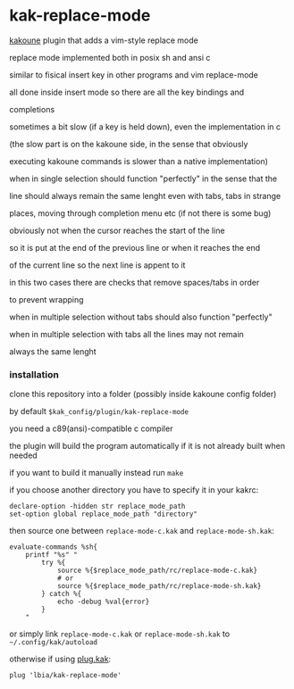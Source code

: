 # kak-replace-mode

[kakoune](https://github.com/mawww/kakoune)
plugin that adds a vim-style replace mode

replace mode implemented both in posix sh and ansi c

similar to fisical insert key in other programs and vim replace-mode

all done inside insert mode so there are all the key bindings and

completions

sometimes a bit slow (if a key is held down), even the implementation in c

(the slow part is on the kakoune side, in the sense that obviously

executing kakoune commands is slower than a native implementation)

when in single selection should function "perfectly" in the sense that the

line should always remain the same lenght even with tabs, tabs in strange

places, moving through completion menu etc (if not there is some bug)

obviously not when the cursor reaches the start of the line

so it is put at the end of the previous line or when it reaches the end

of the current line so the next line is appent to it

in this two cases there are checks that remove spaces/tabs in order

to prevent wrapping

when in multiple selection without tabs should also function "perfectly"

when in multiple selection with tabs all the lines may not remain

always the same lenght

### installation

clone this repository into a folder (possibly inside kakoune config folder)

by default `$kak_config/plugin/kak-replace-mode`

you need a c89(ansi)-compatible c compiler

the plugin will build the program automatically if it is not already
built when needed

if you want to build it manually instead run `make`

if you choose another directory you have to specify it in your kakrc:
```
declare-option -hidden str replace_mode_path
set-option global replace_mode_path "directory"
```
then source one between `replace-mode-c.kak` and `replace-mode-sh.kak`:
```
evaluate-commands %sh{
    printf "%s" "
        try %{
            source %{$replace_mode_path/rc/replace-mode-c.kak}
            # or
            source %{$replace_mode_path/rc/replace-mode-sh.kak}
        } catch %{
            echo -debug %val{error}
        }
    "
```
or simply link `replace-mode-c.kak` or `replace-mode-sh.kak` to
`~/.config/kak/autoload`

otherwise if using [plug.kak](https://github.com/andreyorst/plug.kak):
```
plug 'lbia/kak-replace-mode'
```
